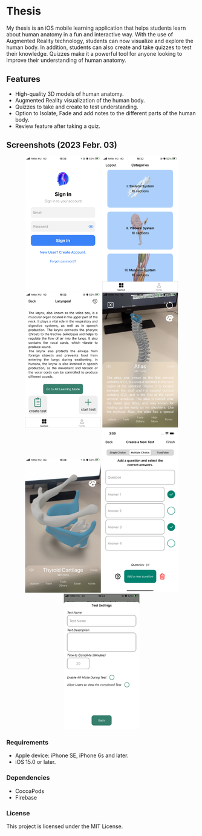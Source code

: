 # Thesis

My thesis is an iOS mobile learning application that helps students learn about human anatomy in a fun and interactive way. With the use of Augmented Reality technology, students can now visualize and explore the human body. In addition, students can also create and take quizzes to test their knowledge. Quizzes make it a powerful tool for anyone looking to improve their understanding of human anatomy.

## Features

* High-quality 3D models of human anatomy.
* Augmented Reality visualization of the human body.
* Quizzes to take and create to test understanding.
* Option to Isolate, Fade and add notes to the different parts of the human body.
* Review feature after taking a quiz.

## Screenshots (2023 Febr. 03)

<p align="center">
<img src="https://github.com/Pistifeju/Thesis/blob/main/Screenshots/signIn.png" width="200"/>
<img src="https://github.com/Pistifeju/Thesis/blob/main/Screenshots/main.png" width="200"/>
<img src="https://github.com/Pistifeju/Thesis/blob/main/Screenshots/model.png" width="200"/>
<img src="https://github.com/Pistifeju/Thesis/blob/main/Screenshots/ar1.png" width="200"/>
<img src="https://github.com/Pistifeju/Thesis/blob/main/Screenshots/ar2.png" width="200"/>
<img src="https://github.com/Pistifeju/Thesis/blob/main/Screenshots/createQ.png" width="200"/>
<img src="https://github.com/Pistifeju/Thesis/blob/main/Screenshots/settingsQ.png" width="200"/>
</p>

### Requirements

* Apple device: iPhone SE, iPhone 6s and later.
* iOS 15.0 or later.

### Dependencies

* CocoaPods
* Firebase

### License

This project is licensed under the MIT License.
